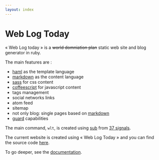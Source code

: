 ```yaml
---
layout: index
---
```


# Web Log Today

« Web Log today » is a ~~world domniation plan~~ static web site and blog generator in ruby.

The main features are :

* [haml][] as the template language
* [markdown][] as the content language
* [sass][] for css content
* [coffeescript][] for javascript content
* tags management
* social networks links
* atom feed
* sitemap
* not only blog: single pages based on [markdown][]
* [guard][] capabilities

The main command, `wlt`, is created using [sub][] from [37 signals][].

The current website is created using « Web Log Today » and you can find the source code [here](https://github.com/eunomie/eunomie.info).

To go deeper, see the [documentation](doc.html).

[haml]: http://haml.info/
[markdown]: http://daringfireball.net/projects/markdown/
[sass]: http://sass-lang.com/
[coffeescript]: http://coffeescript.org/
[guard]: https://github.com/guard/guard
[sub]: https://github.com/37signals/sub
[37 signals]: http://37signals.com